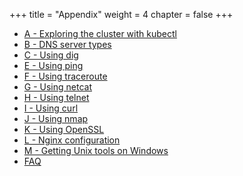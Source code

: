 +++
title = "Appendix"
weight = 4
chapter = false
+++

- [A - Exploring the cluster with kubectl](a)
- [B - DNS server types](b)
- [C - Using dig](c)
- [E - Using ping](e)
- [F - Using traceroute](f)
- [G - Using netcat](g)
- [H - Using telnet](h)
- [I - Using curl](i)
- [J - Using nmap](j)
- [K - Using OpenSSL](k)
- [L - Nginx configuration](l)
- [M - Getting Unix tools on Windows](m)
- [FAQ](faq)
